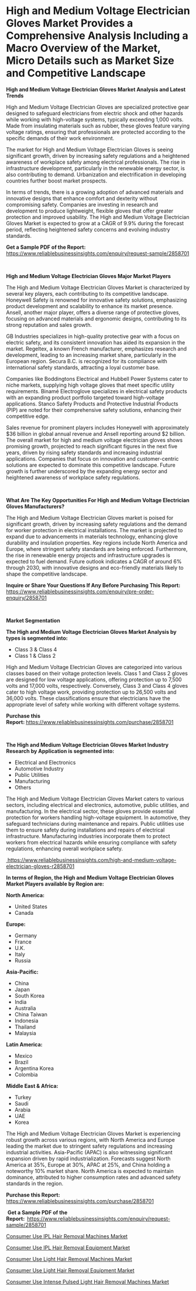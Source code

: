 <p><h1>High and Medium Voltage Electrician Gloves Market Provides a Comprehensive Analysis Including a Macro Overview of the Market, Micro Details such as Market Size and Competitive Landscape</h1></p><p><strong>High and Medium Voltage Electrician Gloves Market Analysis and Latest Trends</strong></p>
<p><p>High and Medium Voltage Electrician Gloves are specialized protective gear designed to safeguard electricians from electric shock and other hazards while working with high-voltage systems, typically exceeding 1,000 volts. Made from insulating materials such as rubber, these gloves feature varying voltage ratings, ensuring that professionals are protected according to the specific demands of their work environment.</p><p>The market for High and Medium Voltage Electrician Gloves is seeing significant growth, driven by increasing safety regulations and a heightened awareness of workplace safety among electrical professionals. The rise in infrastructure development, particularly in the renewable energy sector, is also contributing to demand. Urbanization and electrification in developing countries further boost market prospects.</p><p>In terms of trends, there is a growing adoption of advanced materials and innovative designs that enhance comfort and dexterity without compromising safety. Companies are investing in research and development to produce lightweight, flexible gloves that offer greater protection and improved usability. The High and Medium Voltage Electrician Gloves Market is expected to grow at a CAGR of 9.9% during the forecast period, reflecting heightened safety concerns and evolving industry standards.</p></p>
<p><strong>Get a Sample PDF of the Report:&nbsp;</strong> <a href="https://www.reliablebusinessinsights.com/enquiry/request-sample/2858701?utm_campaign=62&utm_medium=2&utm_source=Github&utm_content=ia&utm_term=12032025&utm_id=high-and-medium-voltage-electrician-gloves">https://www.reliablebusinessinsights.com/enquiry/request-sample/2858701</a></p>
<p>&nbsp;</p>
<p><strong>High and Medium Voltage Electrician Gloves Major Market Players</strong></p>
<p><p>The High and Medium Voltage Electrician Gloves Market is characterized by several key players, each contributing to its competitive landscape. Honeywell Safety is renowned for innovative safety solutions, emphasizing product development and scalability to enhance its market presence. Ansell, another major player, offers a diverse range of protective gloves, focusing on advanced materials and ergonomic designs, contributing to its strong reputation and sales growth.</p><p>GB Industries specializes in high-quality protective gear with a focus on electric safety, and its consistent innovation has aided its expansion in the market. Regeltex, a known French manufacturer, emphasizes research and development, leading to an increasing market share, particularly in the European region. Secura B.C. is recognized for its compliance with international safety standards, attracting a loyal customer base.</p><p>Companies like Boddingtons Electrical and Hubbell Power Systems cater to niche markets, supplying high voltage gloves that meet specific utility requirements. Binamé Electroglove specializes in electrical safety products with an expanding product portfolio targeted toward high-voltage applications. Stanco Safety Products and Protective Industrial Products (PIP) are noted for their comprehensive safety solutions, enhancing their competitive edge.</p><p>Sales revenue for prominent players includes Honeywell with approximately $36 billion in global annual revenue and Ansell reporting around $2 billion. The overall market for high and medium voltage electrician gloves shows promising growth, projected to reach significant figures in the next five years, driven by rising safety standards and increasing industrial applications. Companies that focus on innovation and customer-centric solutions are expected to dominate this competitive landscape. Future growth is further underscored by the expanding energy sector and heightened awareness of workplace safety regulations.</p></p>
<p>&nbsp;</p>
<p><strong>What Are The Key Opportunities For High and Medium Voltage Electrician Gloves Manufacturers?</strong></p>
<p><p>The High and Medium Voltage Electrician Gloves market is poised for significant growth, driven by increasing safety regulations and the demand for worker protection in electrical installations. The market is projected to expand due to advancements in materials technology, enhancing glove durability and insulation properties. Key regions include North America and Europe, where stringent safety standards are being enforced. Furthermore, the rise in renewable energy projects and infrastructure upgrades is expected to fuel demand. Future outlook indicates a CAGR of around 6% through 2030, with innovative designs and eco-friendly materials likely to shape the competitive landscape.</p></p>
<p><strong>Inquire or Share Your Questions If Any Before Purchasing This Report:</strong> <a href="https://www.reliablebusinessinsights.com/enquiry/pre-order-enquiry/2858701?utm_campaign=62&utm_medium=2&utm_source=Github&utm_content=ia&utm_term=12032025&utm_id=high-and-medium-voltage-electrician-gloves">https://www.reliablebusinessinsights.com/enquiry/pre-order-enquiry/2858701</a></p>
<p>&nbsp;</p>
<p><strong>Market Segmentation</strong></p>
<p><strong>The High and Medium Voltage Electrician Gloves Market Analysis by types is segmented into:</strong></p>
<p><ul><li>Class 3 & Class 4</li><li>Class 1 & Class 2</li></ul></p>
<p><p>High and Medium Voltage Electrician Gloves are categorized into various classes based on their voltage protection levels. Class 1 and Class 2 gloves are designed for low voltage applications, offering protection up to 7,500 volts and 17,000 volts, respectively. Conversely, Class 3 and Class 4 gloves cater to high voltage work, providing protection up to 26,500 volts and 36,000 volts. These classifications ensure that electricians have the appropriate level of safety while working with different voltage systems.</p></p>
<p><strong>Purchase this Report:&nbsp;</strong><a href="https://www.reliablebusinessinsights.com/purchase/2858701?utm_campaign=62&utm_medium=2&utm_source=Github&utm_content=ia&utm_term=12032025&utm_id=high-and-medium-voltage-electrician-gloves">https://www.reliablebusinessinsights.com/purchase/2858701</a></p>
<p>&nbsp;</p>
<p><strong>The High and Medium Voltage Electrician Gloves Market Industry Research by Application is segmented into:</strong></p>
<p><ul><li>Electrical and Electronics</li><li>Automotive Industry</li><li>Public Utilities</li><li>Manufacturing</li><li>Others</li></ul></p>
<p><p>The High and Medium Voltage Electrician Gloves Market caters to various sectors, including electrical and electronics, automotive, public utilities, and manufacturing. In the electrical sector, these gloves provide essential protection for workers handling high-voltage equipment. In automotive, they safeguard technicians during maintenance and repairs. Public utilities use them to ensure safety during installations and repairs of electrical infrastructure. Manufacturing industries incorporate them to protect workers from electrical hazards while ensuring compliance with safety regulations, enhancing overall workplace safety.</p></p>
<p><a href="https://www.reliablebusinessinsights.com/high-and-medium-voltage-electrician-gloves-r2858701?utm_campaign=62&utm_medium=2&utm_source=Github&utm_content=ia&utm_term=12032025&utm_id=high-and-medium-voltage-electrician-gloves">&nbsp;https://www.reliablebusinessinsights.com/high-and-medium-voltage-electrician-gloves-r2858701</a></p>
<p><strong>In terms of Region, the High and Medium Voltage Electrician Gloves Market Players available by Region are:</strong></p>
<p>
    <p> <strong> North America: </strong>
        <ul>
            <li>United States</li>
            <li>Canada</li>
        </ul>
        </p> 
    <p> <strong> Europe: </strong>
        <ul>
            <li>Germany</li>
            <li>France</li>
            <li>U.K.</li>
            <li>Italy</li>
            <li>Russia</li>
        </ul>
        </p> 
    <p> <strong> Asia-Pacific: </strong>
        <ul>
            <li>China</li>
            <li>Japan</li>
            <li>South Korea</li>
            <li>India</li>
            <li>Australia</li>
            <li>China Taiwan</li>
            <li>Indonesia</li>
            <li>Thailand</li>
            <li>Malaysia</li>
        </ul>
        </p> 
    <p> <strong> Latin America: </strong>
        <ul>
            <li>Mexico</li>
            <li>Brazil</li>
            <li>Argentina Korea</li>
            <li>Colombia</li>
        </ul>
        </p> 
    <p> <strong> Middle East & Africa: </strong>
        <ul>
            <li>Turkey</li>
            <li>Saudi</li>
            <li>Arabia</li>
            <li>UAE</li>
            <li>Korea</li>
        </ul>
    </p>
    </p>
<p><p>The High and Medium Voltage Electrician Gloves Market is experiencing robust growth across various regions, with North America and Europe leading the market due to stringent safety regulations and increasing industrial activities. Asia-Pacific (APAC) is also witnessing significant expansion driven by rapid industrialization. Forecasts suggest North America at 35%, Europe at 30%, APAC at 25%, and China holding a noteworthy 10% market share. North America is expected to maintain dominance, attributed to higher consumption rates and advanced safety standards in the region.</p></p>
<p><strong>Purchase this Report: </strong><a href="https://www.reliablebusinessinsights.com/purchase/2858701?utm_campaign=62&utm_medium=2&utm_source=Github&utm_content=ia&utm_term=12032025&utm_id=high-and-medium-voltage-electrician-gloves">https://www.reliablebusinessinsights.com/purchase/2858701</a></p>
<p>&nbsp;<strong>Get a Sample PDF of the Report:&nbsp;&nbsp;</strong><a href="https://www.reliablebusinessinsights.com/enquiry/request-sample/2858701?utm_campaign=62&utm_medium=2&utm_source=Github&utm_content=ia&utm_term=12032025&utm_id=high-and-medium-voltage-electrician-gloves">https://www.reliablebusinessinsights.com/enquiry/request-sample/2858701</a></p>
<p><strong></strong></p>
<p><p><a href="https://github.com/lemiranajd/Market-Research-Report-List-1/blob/main/consumer-use-ipl-hair-removal-machines-market.md?utm_campaign=62&utm_medium=2&utm_source=Github&utm_content=ia&utm_term=12032025&utm_id=high-and-medium-voltage-electrician-gloves">Consumer Use IPL Hair Removal Machines Market</a></p><p><a href="https://github.com/pichuaadh0/Market-Research-Report-List-1/blob/main/consumer-use-ipl-hair-removal-equipment-market.md?utm_campaign=62&utm_medium=2&utm_source=Github&utm_content=ia&utm_term=12032025&utm_id=high-and-medium-voltage-electrician-gloves">Consumer Use IPL Hair Removal Equipment Market</a></p><p><a href="https://github.com/ghimergela93/Market-Research-Report-List-1/blob/main/consumer-use-light-hair-removal-machines-market.md?utm_campaign=62&utm_medium=2&utm_source=Github&utm_content=ia&utm_term=12032025&utm_id=high-and-medium-voltage-electrician-gloves">Consumer Use Light Hair Removal Machines Market</a></p><p><a href="https://github.com/dovbusmrking/Market-Research-Report-List-1/blob/main/consumer-use-light-hair-removal-equipment-market.md?utm_campaign=62&utm_medium=2&utm_source=Github&utm_content=ia&utm_term=12032025&utm_id=high-and-medium-voltage-electrician-gloves">Consumer Use Light Hair Removal Equipment Market</a></p><p><a href="https://github.com/ogbadujonito22/Market-Research-Report-List-1/blob/main/consumer-use-intense-pulsed-light-hair-removal-machines-market.md?utm_campaign=62&utm_medium=2&utm_source=Github&utm_content=ia&utm_term=12032025&utm_id=high-and-medium-voltage-electrician-gloves">Consumer Use Intense Pulsed Light Hair Removal Machines Market</a></p></p>